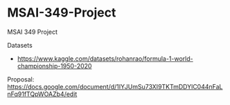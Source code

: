 # MSAI-349-Project
MSAI 349 Project

Datasets
- https://www.kaggle.com/datasets/rohanrao/formula-1-world-championship-1950-2020


Proposal:
https://docs.google.com/document/d/1IYJUmSu73XI9TKTmDDYlC044nFaLnFq91fTQpWOAZb4/edit

